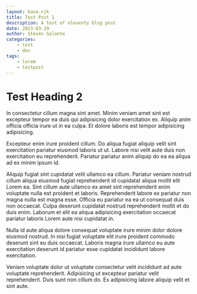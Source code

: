 ```yaml
---
layout: base.njk
title: Test Post 1
description: A test of eleventy blog post
date: 2023-03-19
author: Steven Galante
categories:
    - test
    - dev
tags:
    - lorem
    - testpost
---
```



# Test Heading 2

In consectetur cillum magna sint amet. Minim veniam amet sint est excepteur tempor ea duis qui adipisicing dolor exercitation ex. Aliquip anim officia officia irure ut in ea culpa. Et dolore laboris est tempor adipisicing adipisicing.

Excepteur enim irure proident cillum. Do aliqua fugiat aliquip velit sint exercitation pariatur eiusmod laboris ut ut. Labore nisi velit aute duis non exercitation eu reprehenderit. Pariatur pariatur anim aliquip do ea ea aliqua ad ex minim ipsum id.

Aliquip fugiat sint cupidatat velit ullamco ea cillum. Pariatur veniam nostrud cillum aliqua eiusmod fugiat reprehenderit id cupidatat aliqua mollit elit Lorem ea. Sint cillum aute ullamco ex amet sint reprehenderit enim voluptate nulla est proident et laboris. Reprehenderit labore ex pariatur non magna nulla est magna esse. Officia eu pariatur ea ea ut consequat duis non occaecat. Culpa deserunt cupidatat nostrud reprehenderit mollit et do duis enim. Laborum et elit ea aliqua adipisicing exercitation occaecat pariatur laboris Lorem aute nisi cupidatat in.

Nulla id aute aliqua dolore consequat voluptate irure minim dolor dolore eiusmod nostrud. In nisi fugiat voluptate elit irure proident commodo deserunt sint eu duis occaecat. Laboris magna irure ullamco eu aute exercitation deserunt id pariatur esse cupidatat incididunt labore exercitation.

Veniam voluptate dolor ut voluptate consectetur velit incididunt ad aute voluptate reprehenderit. Adipisicing ut excepteur pariatur velit reprehenderit. Duis sunt non cillum do. Ex adipisicing labore aliquip velit et sint aute.